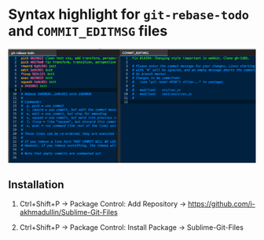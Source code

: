 Syntax highlight for `git-rebase-todo` and `COMMIT_EDITMSG` files
===

![sublimetext git-rebase-todo commit_editmsg highlight ](/demo.png "sublimetext git-rebase-todo commit_editmsg highlight")

Installation
----------------------------------

1. Ctrl+Shift+P → Package Control: Add Repository → https://github.com/i-akhmadullin/Sublime-Git-Files

2. Ctrl+Shift+P → Package Control: Install Package → Sublime-Git-Files